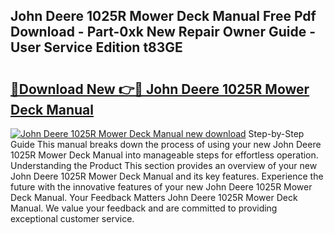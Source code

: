 ## John Deere 1025R Mower Deck Manual Free Pdf Download - Part-0xk New Repair Owner Guide - User Service Edition t83GE

# <h2><a href="http://bc97157.oget.top/?id=John+Deere+1025R+Mower+Deck+Manual">🔗Download New 👉🔴 John Deere 1025R Mower Deck Manual</a></h2>

[![John Deere 1025R Mower Deck Manual new download](https://i.imgur.com/5g1atiW.png)](http://bc97157.oget.top/?id=John+Deere+1025R+Mower+Deck+Manual)
Step-by-Step Guide This manual breaks down the process of using your new John Deere 1025R Mower Deck Manual into manageable steps for effortless operation. Understanding the Product This section provides an overview of your new John Deere 1025R Mower Deck Manual and its key features. Experience the future with the innovative features of your new John Deere 1025R Mower Deck Manual. Your Feedback Matters John Deere 1025R Mower Deck Manual. We value your feedback and are committed to providing exceptional customer service.
